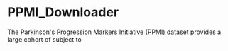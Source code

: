 # PPMI_Downloader

The Parkinson's Progression Markers Initiative (PPMI) dataset provides a large cohort of subject to 